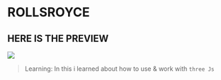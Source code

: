 # ROLLSROYCE

<h2>HERE IS THE PREVIEW </h2>
<img src="Screenshot (13).png" alt=" " >

>Learning: In this i learned about how to use & work with  `three Js`
